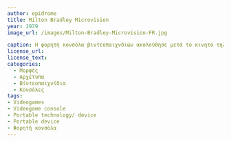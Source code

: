 ```yaml
---
author: epidrome
title: Milton Bradley Microvision
year: 1979
image_url: /images/Milton-Bradley-Microvision-FR.jpg

caption: Η φορητή κονσόλα βιντεοπαιχνδιών ακολούθησε μετά το κινητό τηλέφωνο(1973) και από τότε, η εύκολη μεταφορά της και η ψυχαγωγία που προσφαίρει στους χρήστες της είναι αναμφισβήτητη. H πρώτη φορητή κονσόλα ήταν η Milton Bradley Microvision το 1979. Σε αντίθεση με επόμενα μοντέλα, δεν υπήρχε CPU και κάθε παιχνίδι είχε τον δικό του επεξεργαστή στο σημείο του σκληρού δίσκου που μπορούσε να αφαιρεθεί.  
license_url: 
license_text: 
categories:
  - Μορφές
  - Αρχέτυπα
  - Βίντεοπαιχνίδια
  - Κονσόλες
tags:
- Videogames 
- Videogame console 
- Portable technology/ device
- Portable device
- Φορητή κονσόλα
---
```

